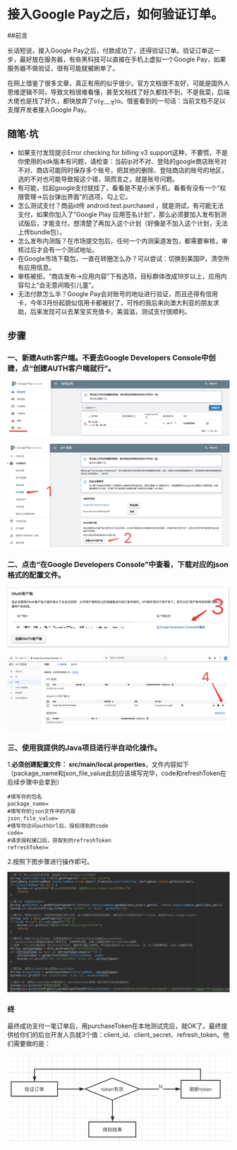 # 接入Google Pay之后，如何验证订单。

##前言

长话短说，接入Google Pay之后，付款成功了，还得验证订单。验证订单这一步，最好放在服务器，有些黑科技可以直接在手机上虚拟一个Google Pay，如果服务器不做验证，很有可能就被刷单了。

在网上借鉴了很多文章，真正有用的似乎很少。官方文档很不友好，可能是国外人思维逻辑不同，导致文档很难看懂，甚至文档找了好久都找不到，不是我菜，后端大佬也是找了好久，都快放弃了o(╥﹏╥)o。借鉴看到的一句话：当前文档不足以支撑开发者接入Google Pay。

## 随笔·坑

- 如果支付发现提示Error checking for billing v3 support这种，不要慌，不是你使用的sdk版本有问题，请检查：当前ip对不对、登陆的google商店账号对不对、商店可能同时保存多个账号，把其他的删除、登陆商店的账号的地区，选的不对也可能导致报这个错，简而言之，就是账号问题。
- 有可能，拉起google支付就挂了，看看是不是小米手机，看看有没有一个“权限管理->后台弹出界面”的选项，勾上它。
- 怎么测试支付？商品id传 android.test.purchased ，就是测试，有可能无法支付，如果你加入了“Google Play 应用签名计划”，那么必须要加入发布到测试版后，才能支付，想清楚了再加入这个计划（好像是不加入这个计划，无法上传bundle包）。
- 怎么发布内测版？在市场提交包后，任何一个内测渠道发包，都需要审核，审核过后才会有一个测试地址。
- 在Google市场下载包，一直在转圈怎么办？可以尝试：切换到美国IP，清空所有应用信息。
- 审核被拒。“商店发布->应用内容”下有选项，目标群体改成18岁以上，应用内容勾上“会无意间吸引儿童”。
- 无法付款怎么半？Google Pay会对账号的地址进行验证，而且还得有信用卡，今年3月份起貌似信用卡都被封了，可怜的我后来向澳大利亚的朋友求助，后来发现可以去某宝买充值卡，美滋滋，测试支付很顺利。

## 步骤

### 一、新建Auth客户端。不要去Google Developers Console中创建，点“创建AUTH客户端就行”。

![1](img/0.png?lastModify=1590645698)

![2](img/1.png?lastModify=1590645698)

### 二、点击“在Google Developers Console”中查看，下载对应的json格式的配置文件。

![3](img/2.png)

![4](img/3.png)

### 三、使用我提供的Java项目进行半自动化操作。

1.**必须创建配置文件： src/main/local.properties**，文件内容如下（package_name和json_file_value此刻应该填写完毕，code和refreshToken在后续步骤中会拿到）

```properties
#填写你的包名
package_name=
#填写你的json文件中的内容
json_file_value=
#填写你访问authUrl后，授权得到的code
code=
#请求授权接口后，获取到的refreshToken
refreshToken=
```

2.按照下图步骤进行操作即可。

![5](img/1221.png)


### 终

最终成功支付一笔订单后，用purchaseToken在本地测试完后，就OK了。最终提供给你们的后台开发人员就3个值：client_id、client_secret、refresh_token。他们需要做的是：

![6](img/1aq.png)